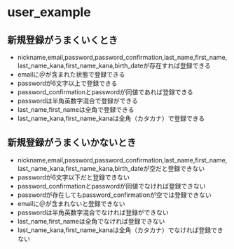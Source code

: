 # user_example

## 新規登録がうまくいくとき
- nickname,email,password,password_confirmation,last_name,first_name,last_name_kana,first_name_kana,birth_dateが存在すれば登録できる
- emailに＠が含まれた状態で登録できる
- passwordが6文字以上で登録できる
- password_confirmationとpasswordが同値であれば登録できる
- passwordは半角英数字混合で登録ができる
- last_name,first_nameは全角で登録できる
- last_name_kana,first_name_kanaは全角（カタカナ）で登録できる


## 新規登録がうまくいかないとき
- nickname,email,password,password_confirmation,last_name,first_name,last_name_kana,first_name_kana,birth_dateが空だと登録できない
- passwordが6文字以下だと登録できない
- password_confirmationとpasswordが同値でなければ登録できない
- passwordが存在してもpassword_confirmationが空では登録できない
- emailに＠が含まれないと登録できない
- passwordは半角英数字混合でなければ登録ができない
- last_name,first_nameは全角でなければ登録できない
- last_name_kana,first_name_kanaは全角（カタカナ）でなければ登録できない